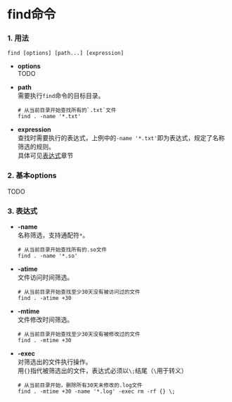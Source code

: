 # find命令
### 1. 用法
`find [options] [path...] [expression]`
- **options**<br/>
  TODO

- **path**<br/>
需要执行`find`命令的目标目录。
  ```
  # 从当前目录开始查找所有的`.txt`文件
  find . -name '*.txt'
  ```

- **expression**<br/>
查找时需要执行的表达式，上例中的`-name '*.txt'`即为表达式，规定了名称筛选的规则。<br/>
具体可见[表达式](#3-表达式)章节

### 2. 基本options
TODO

### 3. 表达式
- **-name**<br/>
名称筛选，支持通配符`*`。
  ```
  # 从当前目录开始查找所有的.so文件
  find . -name '*.so'
  ```

- **-atime**<br/>
文件访问时间筛选。
  ```
  # 从当前目录开始查找至少30天没有被访问过的文件
  find . -atime +30
  ```

- **-mtime**<br/>
文件修改时间筛选。
  ```
  # 从当前目录开始查找至少30天没有被修改过的文件
  find . -mtime +30
  ```

- **-exec**<br/>
对筛选出的文件执行操作。<br/>
用`{}`指代被筛选出的文件，表达式必须以`\;`结尾（`\`用于转义）
  ```
  # 从当前目录开始，删除所有30天未修改的.log文件
  find . -mtime +30 -name '*.log' -exec rm -rf {} \;
  ```